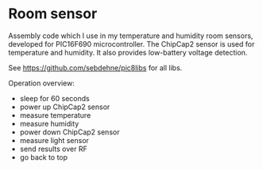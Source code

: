 Room sensor
===============

Assembly code which I use in my temperature and humidity room sensors, developed for PIC16F690 microcontroller.
The ChipCap2 sensor is used for temperature and humidity. It also provides low-battery voltage detection.

See https://github.com/sebdehne/pic8libs for all libs.

Operation overview:
- sleep for 60 seconds
- power up ChipCap2 sensor
- measure temperature
- measure humidity
- power down ChipCap2 sensor
- measure light sensor
- send results over RF
- go back to top


